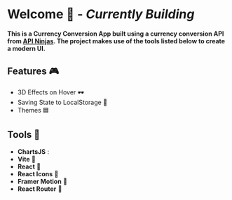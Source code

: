 # Welcome 👋 - *Currently Building*

**This is a Currency Conversion App built using a currency conversion API from [API Ninjas](https://api-ninjas.com/api/convertcurrency). The project makes use of the tools listed below to create a modern UI.**

## Features 🎮

- 3D Effects on Hover 🕶️
- Saving State to LocalStorage 🔑
- Themes 🟦

## Tools 🧰

- **ChartsJS** :
- **Vite** 🔨
- **React** 🚒
- **React Icons** 🦄
- **Framer Motion** 🎥
- **React Router** 🔄